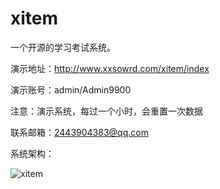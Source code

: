 # xitem
一个开源的学习考试系统。

演示地址：http://www.xxsowrd.com/xitem/index

演示账号：admin/Admin9900

注意：演示系统，每过一个小时，会重置一次数据

联系邮箱：2443904383@qq.com

系统架构：

![xitem](https://github.com/songJianGit/xitem/assets/21299322/9eb2147e-85fc-4661-b920-81e34c744bd5)
